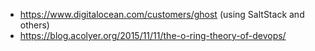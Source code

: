 - https://www.digitalocean.com/customers/ghost (using SaltStack and others)
- https://blog.acolyer.org/2015/11/11/the-o-ring-theory-of-devops/
